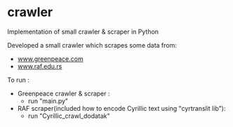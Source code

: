 # crawler
Implementation of small crawler &amp; scraper in Python

Developed a small crawler which scrapes some data from:
  - www.greenpeace.com
  - www.raf.edu.rs 

To run : 
  - Greenpeace crawler & scraper : 
    - run "main.py"
  - RAF scraper(included how to encode Cyrillic text using "cyrtranslit lib"):
    - run "Cyrillic_crawl_dodatak" 
    
    
 
